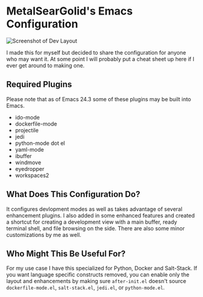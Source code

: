 MetalSearGolid's Emacs Configuration
====================================

![Screenshot of Dev Layout](https://cloud.githubusercontent.com/assets/1764885/11813115/7a96ad04-a30d-11e5-93bf-7a263cecfde0.png)

I made this for myself but decided to share the configuration for anyone who may want it. At some point I will probably put a cheat sheet up here if I ever get around to making one.

Required Plugins
---------------------------
Please note that as of Emacs 24.3 some of these plugins may be built into Emacs.

* ido-mode
* dockerfile-mode
* projectile
* jedi
* python-mode dot el
* yaml-mode
* ibuffer
* windmove
* eyedropper
* workspaces2

What Does This Configuration Do?
--------------------------------
It configures devlopment modes as well as takes advantage of several enhancement plugins. I also added in some enhanced features and created a shortcut for creating a development view with a main buffer, ready terminal shell, and file browsing on the side. There are also some minor customizations by me as well.

Who Might This Be Useful For?
---------------------------------
For my use case I have this specialized for Python, Docker and Salt-Stack. If you want language specific constructs removed, you can enable only the layout and enhancements by making sure ``after-init.el`` doesn't source ``dockerfile-mode.el``, ``salt-stack.el``, ``jedi.el``, or ``python-mode.el``.
